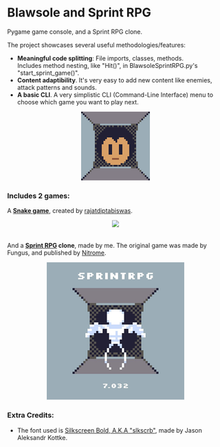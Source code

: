 # Blawsole and Sprint RPG
 Pygame game console, and a Sprint RPG clone.
 
 The project showcases several useful methodologies/features:
 - **Meaningful code splitting**: File imports, classes, methods.\
  Includes method nesting, like "Hit()", in BlawsoleSprintRPG.py's "start_sprint_game()".
 - **Content adaptibility**. It's very easy to add new content like enemies, attack patterns and sounds.
 - **A basic CLI**. A very simplistic CLI (Command-Line Interface) menu to choose which game you want to play next.

 <div align="center">
  <img src="https://github.com/blawnode/Blawsole-and-SprintRPG/blob/main/Blawsole.png"
width=160px>
 </div>

### Includes 2 games:
 A [**Snake game**](https://gist.github.com/rajatdiptabiswas/bd0aaa46e975a4da5d090b801aba0611), created by [rajatdiptabiswas](https://gist.github.com/rajatdiptabiswas).
 
 <div align="center">
  <img src="https://user-images.githubusercontent.com/32998741/33873437-2780ed2a-df45-11e7-9776-b1f151fa4e02.png"
width=320px>
 </div>
 
\
 And a **[Sprint  RPG](https://play.google.com/store/apps/details?id=com.nitrome.sprintrpg&hl=en_GB&gl=US) clone**, made by me. The original game was made by Fungus, and published by [Nitrome](http://www.nitrome.com/).
 
 <div align="center">
  <img src="https://github.com/blawnode/Blawsole-and-SprintRPG/blob/main/SprintRPG%20Screenshot.jpg"
width=320px>
 </div>

### Extra Credits:
* The font used is [Silkscreen Bold, A.K.A "slkscrb"](https://www.dafont.com/silkscreen.font), made by Jason Aleksandr Kottke.
